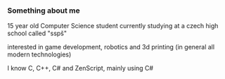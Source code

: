 ### Something about me  

15 year old Computer Science student currently studying at a czech high school called "sspš"

interested in game development, robotics and 3d printing (in general all modern technologies)

I know C, C++, C# and ZenScript, mainly using C#






